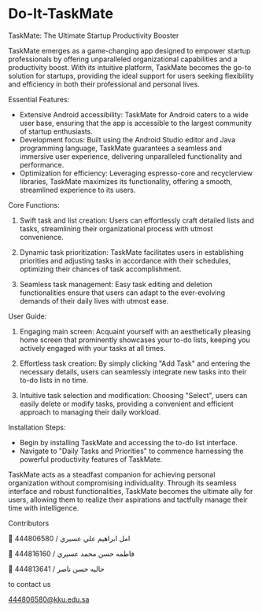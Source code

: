 # Do-It-TaskMate

TaskMate: The Ultimate Startup Productivity Booster

TaskMate emerges as a game-changing app designed to empower startup professionals by offering unparalleled organizational capabilities and a productivity boost. With its intuitive platform, TaskMate becomes the go-to solution for startups, providing the ideal support for users seeking flexibility and efficiency in both their professional and personal lives.

Essential Features:

- Extensive Android accessibility: TaskMate for Android caters to a wide user base, ensuring that the app is accessible to the largest community of startup enthusiasts.
- Development focus: Built using the Android Studio editor and Java programming language, TaskMate guarantees a seamless and immersive user experience, delivering unparalleled functionality and performance.
- Optimization for efficiency: Leveraging espresso-core and recyclerview libraries, TaskMate maximizes its functionality, offering a smooth, streamlined experience to its users.

Core Functions:

1. Swift task and list creation: Users can effortlessly craft detailed lists and tasks, streamlining their organizational process with utmost convenience.
   
3. Dynamic task prioritization: TaskMate facilitates users in establishing priorities and adjusting tasks in accordance with their schedules, optimizing their chances of task accomplishment.
   
5. Seamless task management: Easy task editing and deletion functionalities ensure that users can adapt to the ever-evolving demands of their daily lives with utmost ease.

User Guide:

1. Engaging main screen: Acquaint yourself with an aesthetically pleasing home screen that prominently showcases your to-do lists, keeping you actively engaged with your tasks at all times.
   
3. Effortless task creation: By simply clicking "Add Task" and entering the necessary details, users can seamlessly integrate new tasks into their to-do lists in no time.
   
5. Intuitive task selection and modification: Choosing "Select", users can easily delete or modify tasks, providing a convenient and efficient approach to managing their daily workload.

Installation Steps:

- Begin by installing TaskMate and accessing the to-do list interface. 
- Navigate to "Daily Tasks and Priorities" to commence harnessing the powerful productivity features of TaskMate.

TaskMate acts as a steadfast companion for achieving personal organization without compromising individuality. Through its seamless interface and robust functionalities, TaskMate becomes the ultimate ally for users, allowing them to realize their aspirations and tactfully manage their time with intelligence.

Contributors

	امل ابراهيم علي عسيري  / 444806580

	فاطمه حسن محمد عسيري  / 444816160

	حاليه حسن ناصر / 444813641

to contact us

444806580@kku.edu.sa



